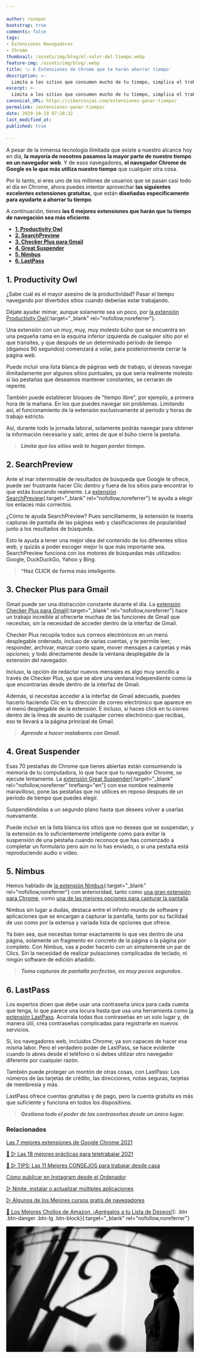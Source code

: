 ```yaml
---

author: rosepac
bootstrap: true
comments: false
tags:
- Extensiones Navegadores
- Chrome
thumbnail: /assets/img/blog/el-valor-del-tiempo.webp
feature-img: /assets/img/blog/.webp
title: '▷ 6 Extensiones de Chrome que te harán ahorrar tiempo'
description: >-
  Limita a los sitios que consumen mucho de tu tiempo, simplica el trabajo en Gmail, controla tus contraseñas y más.
excerpt: >-
  Limita a los sitios que consumen mucho de tu tiempo, simplica el trabajo en Gmail, controla tus contraseñas y más.
canonical_URL: https://ciberninjas.com/extensiones-ganar-tiempo/
permalink: /extensiones-ganar-tiempo/
date: 2020-10-19 07:28:32
last_modified_at: 
published: true

---
```


A pesar de la inmensa tecnología ilimitada que existe a nuestro alcance hoy en día, **la mayoría de nosotros pasamos la mayor parte de nuestro tiempo en un navegador web**. Y de esos navegadores, **el navegador Chrome de Google es lo que más utiliza nuestro tiempo** que cualquier otra cosa.

Por lo tanto, si eres uno de los millones de usuarios que se pasan casi todo el día en Chrome, ahora puedes intentar aprovechar **las siguientes excelentes extensiones gratuitas**, que están **diseñadas específicamente para ayudarte a ahorrar tu tiempo**.

A continuación, tienes **las 6 mejores extensiones que harán que tu tiempo de navegación sea más eficiente**.

- [**1. Productivity Owl**](#1-productivity-owl)
- [**2. SearchPreview**](#2-searchpreview)
- [**3. Checker Plus para Gmail**](#3-checker-plus-para-gmail)
- [**4. Great Suspender**](#4-great-suspender)
- [**5. Nimbus**](#5-nimbus)
- [**6. LastPass**](#6-lastpass)

## **1. Productivity Owl**

¿Sabe cuál es el mayor asesino de la productividad? Pasar el tiempo navegando por divertidos sitios cuando deberías estar trabajando.

Déjate ayudar mimar, aunque solamente sea un poco, por [la extensión Productivity Owl](https://chrome.google.com/webstore/detail/productivity-owl/eoagmdboiealblmpaahjlhajggndaahi "La extensión Productivy Owl te ayuda a ahorrar tiempo y recordarte que no debes navegar fuera de horario"){:target="_blank" rel="nofollow,noreferrer"}.

Una extensión con un muy, muy, muy molesto búho que se encuentra en una pequeña rama en la esquina inferior izquierda de cualquier sitio por el que transites, y que después de un determinado período de tiempo (digamos 90 segundos) comenzará a volar, para posteriormente cerrar la página web.

Puede incluir una lista blanca de páginas web de trabajo, si deseas navegar ilimitadamente por algunos sitios puntuales, ya que sería realmente molesto si las pestañas que deseamos mantener constantes, se cerrarán de repente.

También puede establecer bloques de "tiempo libre", por ejemplo, a primera hora de la mañana. En los que puedes navegar sin problemas. Limitando así, el funcionamiento de la extensión exclusivamente al período y horas de trabajo estricto.

Así, durante todo la jornada laboral, solamente podrás navegar para obtener la información necesario y salir, antes de que el búho cierre la pestaña.

> ***Limita que los sitios web te hagan perder tiempo.***

## **2. SearchPreview**

Ante el mar interminable de resultados de búsqueda que Google te ofrece, puede ser frustrante hacer Clic dentro y fuera de los sitios para encontrar lo que estás buscando realmente. La [extensión SearchPreview](https://chrome.google.com/webstore/detail/searchpreview/hcjdanpjacpeeppdjkppebobilhaglfo "La extensión SearchPreview te ayuda a visualizar una vista previa de las búsquedas de Google"){:target="_blank" rel="nofollow,noreferrer"} te ayuda a elegir los enlaces más correctos.

¿Cómo te ayuda SearchPreview? Pues sencillamente, la extensión te inserta capturas de pantalla de las páginas web y clasificaciones de popularidad junto a los resultados de búsqueda.

Esto le ayuda a tener una mejor idea del contenido de los diferentes sitios web, y quizás a poder escoger mejor lo que más importante sea. SearchPreview funciona con los motores de búsquedas más utilizados: Google, DuckDuckGo, Yahoo y Bing.

> ***Haz CLICK de forma más inteligente.**

## **3. Checker Plus para Gmail**

Gmail puede ser una distracción constante durante el día. La [extensión Checker Plus para Gmail](https://chrome.google.com/webstore/detail/checker-plus-for-gmail/oeopbcgkkoapgobdbedcemjljbihmemj){:target="_blank" rel="nofollow,noreferrer"} hace un trabajo increíble al ofrecerte muchas de las funciones de Gmail que necesitas, sin la necesidad de acceder dentro de la interfaz de Gmail.

Checker Plus recopila todos sus correos electrónicos en un menú desplegable ordenado, incluso de varias cuentas, y te permite leer, responder, archivar, marcar como spam, mover mensajes a carpetas y más opciones; y todo directamente desde la ventana desplegable de la extensión del navegador.

Incluso, la opción de redactar nuevos mensajes es algo muy sencillo a través de Checker Plus, ya que se abre una ventana independiente como la que encontrarías desde dentro de la interfaz de Gmail.

Además, si necesitas acceder a la interfaz de Gmail adecuada, puedes hacerlo haciendo Clic en tu dirección de correo electrónico que aparece en el menú desplegable de la extensión. E incluso, si haces click en tu correo dentro de la línea de asunto de cualquier correo electrónico que recibas, eso te llevará a la página principal de Gmail.

> ***Aprende a hacer malabares con Gmail.***

## **4. Great Suspender**

Esas 70 pestañas de Chrome que tienes abiertas están consumiendo la memoria de tu computadora, lo que hace que tu navegador Chrome, se ejecute lentamente. La [extensión Great Suspender](https://chrome.google.com/webstore/detail/the-great-suspender/klbibkeccnjlkjkiokjodocebajanakg "La extensión Great Suspender se encarga de ahorrar memoria ram mientras mantienes muchas pestañas del navegador en funcionamiento"){:target="_blank" rel="nofollow,noreferrer" hreflang="en"} con ese nombre realmente maravilloso, pone las pestañas que no utilices en reposo después de un período de tiempo que puedes elegir.

Suspendiéndolas a un segundo plano hasta que desees volver a usarlas nuevamente.

Puede incluir en la lista blanca los sitios que no deseas que se suspendan, y la extensión es lo suficientemente inteligente como para evitar la suspensión de una pestaña cuando reconoce que has comenzado a completar un formulario pero aún no lo has enviado, o si una pestaña está reproduciendo audio o vídeo.

## **5. Nimbus**

Hemos hablado de [la extensión Nimbus](https://chrome.google.com/webstore/detail/nimbus-screenshot-screen/bpconcjcammlapcogcnnelfmaeghhagj "La extensión Nimbus es la mejor opción para capturar la pantalla a través del navegador Chrome"){:target="_blank" rel="nofollow,noreferrer"} con anterioridad, tanto como [una gran extensión para Chrome](https://ciberninjas.com/chrome-extensiones-1-2020/#5-nimbus-note "Las 7 mejores extensiones de Chrome 2021"), como [una de las mejores opciones para capturar la pantalla](https://ciberninjas.com/capturas-pantalla-windows-10/ "Las 8 mejores fórmulas de crear capturas de pantalla en Windows 2021").

Nimbus sin lugar a dudas, destaca entre el infinito mundo de software y aplicaciones que se encargan a capturar la pantalla, tanto por su facilidad de uso como por la extensa y variada lista de opciones que ofrece.

Ya bien sea, que necesitas tomar exactamente lo que ves dentro de una página, solamente un fragmento en concreto de la página o la página por completo. Con Nimbus, vas a poder hacerlo con un simplemente un par de Clics. Sin la necesidad de realizar pulsaciones complicadas de teclado, ni ningún software de edición añadido.

> ***Toma capturas de pantalla perfectas, en muy pocos segundos.***

## **6. LastPass**

Los expertos dicen que debe usar una contraseña única para cada cuenta que tenga, lo que parece una locura hasta que usa una herramienta como [la extensión LastPass](https://chrome.google.com/webstore/detail/lastpass-free-password-ma/hdokiejnpimakedhajhdlcegeplioahd "La extensión de LastPass te permite gestionar y generar contraseñas de forma infinita, desde un único lugar."). Acorrala todas ttus contraseñas en un solo lugar y, de manera útil, crea contraseñas complicadas para registrarte en nuevos servicios.

Sí, los navegadores web, incluidos Chrome; ya son capaces de hacer esa misma labor. Pero el verdadero poder de LastPass, se hace evidente cuando lo abres desde el teléfono o si debes utilizar otro navegador diferente por cualquier razón.

También puede proteger un montón de otras cosas, con LastPass: Los números de las tarjetas de crédito, las direcciones, notas seguras, tarjetas de membresía y más.

LastPass ofrece cuentas gratuitas y de pago, pero la cuenta gratuita es más que suficiente y funciona en todos los dispositivos.

> ***Gestiona todo el poder de las contraseñas desde un único lugar.***

### **Relacionados** <!-- omit in toc -->

[Las 7 mejores extensiones de Google Chrome 2021](https://ciberninjas.com/chrome-extensiones-1-2020/ "Las 7 mejores extensiones de Google Chrome 2021")

[🥇 ▷ Las 18 mejores prácticas para teletrabajar 2021](https://ciberninjas.com/mejores-practicas-trabajar-desde-casa/ "Las 18 mejores prácticas para teletrabajar 2021")

[🥇 ▷ TIPS: Las 11 Mejores CONSEJOS para trabajar desde casa](https://ciberninjas.com/mejores-consejos-trabajar-desde-casa/ "Las 11 Mejores CONSEJOS para trabajar desde casa 2021")

[Cómo publicar en Instagram desde el Ordenador](https://ciberninjas.com/como-publicar-en-instagram-%F0%9F%93%B8-desde-el-ordenador-%F0%9F%96%A5-extension-de-chrome-mobile-browser-emulator/ "Cómo publicar en Instagram desde el Ordenador")

[▷ Ninite, instalar o actualizar múltiples aplicaciones](https://ciberninjas.com/ninite/ "Ninite, instalar o actualizar múltiples aplicaciones")

[▷ Algunos de los Mejores cursos gratis de navegadores](https://ciberninjas.com/cursos-navegadores/ "Algunos de los Mejores cursos gratis de navegadores")

[🛒 Los Mejores Chollos de Amazon, ¡Agrégalos a tu Lista de Deseos!](/amazon/ "Los Mejores Chollos de Amazon, Ofertas Flash, Black Monday y Amazon Prime Day"){: .btn .btn-danger .btn-lg .btn-block}{:target="_blank" rel="nofollow,noreferrer"}

![6 Extensiones de Chrome que te harán ahorrar tiempo](/assets/img/blog/el-valor-del-tiempo.webp "6 Extensiones de Chrome que te harán ahorrar tiempo")